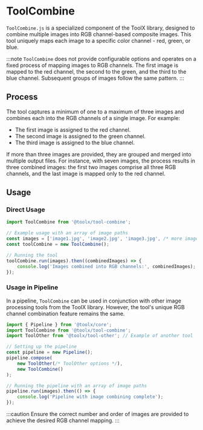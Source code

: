# ToolCombine

`ToolCombine.js` is a specialized component of the ToolX library, designed to combine multiple images into RGB channel-based composite images. This tool uniquely maps each image to a specific color channel - red, green, or blue.

:::note
`ToolCombine` does not provide configurable options and operates on a fixed process of mapping images to RGB channels. The first image is mapped to the red channel, the second to the green, and the third to the blue channel. Subsequent groups of images follow the same pattern.
:::

## Process

The tool captures a minimum of one to a maximum of three images and combines each into the RGB channels of a single image. For example:
- The first image is assigned to the red channel.
- The second image is assigned to the green channel.
- The third image is assigned to the blue channel.

If more than three images are provided, they are grouped and merged into multiple output files. For instance, with seven images, the process results in three combined images: the first two images comprise all three RGB channels, and the last image is mapped only to the red channel.

## Usage

### Direct Usage

```js
import ToolCombine from '@toolx/tool-combine';

// Example usage with an array of image paths
const images = ['image1.jpg', 'image2.jpg', 'image3.jpg', /* more images */];
const toolCombine = new ToolCombine();

// Running the tool
toolCombine.run(images).then((combinedImages) => {
    console.log('Images combined into RGB channels:', combinedImages);
});
```

### Usage in Pipeline

In a pipeline, `ToolCombine` can be used in conjunction with other image processing tools from the ToolX library. However, the tool's unique RGB channel combination feature remains the same.

```js
import { Pipeline } from '@toolx/core';
import ToolCombine from '@toolx/tool-combine';
import ToolOther from '@toolx/tool-other'; // Example of another tool

// Setting up the pipeline
const pipeline = new Pipeline();
pipeline.compose(
    new ToolOther(/* ToolOther options */),
    new ToolCombine()
);

// Running the pipeline with an array of image paths
pipeline.run(images).then(() => {
    console.log('Pipeline with image combining complete');
});
```

:::caution
Ensure the correct number and order of images are provided to achieve the desired RGB channel mapping.
:::
